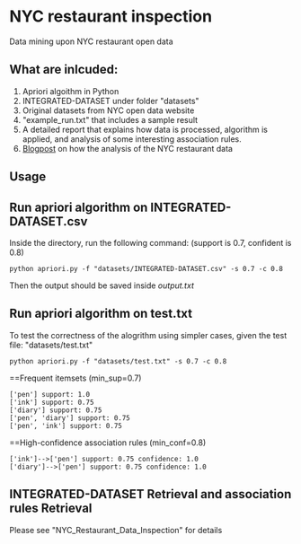 # NYC restaurant inspection
Data mining upon NYC restaurant open data

## What are inlcuded:
1. Apriori algoithm in Python
2. INTEGRATED-DATASET under folder "datasets"
3. Original datasets from NYC open data website
3. "example_run.txt" that includes a sample result
4. A detailed report that explains how data is processed, algorithm is applied, and analysis of some interesting association rules.
5. [Blogpost](BLOG.md) on how the analysis of the NYC restaurant data

## Usage

Run apriori algorithm on INTEGRATED-DATASET.csv
------------------------------------------------
Inside the directory, run the following command: (support is 0.7, confident is 0.8)
```
python apriori.py -f "datasets/INTEGRATED-DATASET.csv" -s 0.7 -c 0.8
```

Then the output should be saved inside *output.txt*


Run apriori algorithm on test.txt
-------------------------------------------------
To test the correctness of the alogrithm using simpler cases, given the test file: "datasets/test.txt"
```
python apriori.py -f "datasets/test.txt" -s 0.7 -c 0.8
```

==Frequent itemsets (min_sup=0.7)

	['pen'] support: 1.0
	['ink'] support: 0.75
	['diary'] support: 0.75
	['pen', 'diary'] support: 0.75
	['pen', 'ink'] support: 0.75


==High-confidence association rules (min_conf=0.8)

	['ink']-->['pen'] support: 0.75 confidence: 1.0
	['diary']-->['pen'] support: 0.75 confidence: 1.0

## INTEGRATED-DATASET Retrieval and association rules Retrieval
Please see "NYC_Restaurant_Data_Inspection" for details

